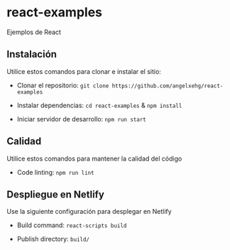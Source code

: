 # react-examples

Ejemplos de React

## Instalación

Utilice estos comandos para clonar e instalar el sitio:

- Clonar el repositorio: `git clone https://github.com/angelxehg/react-examples`

- Instalar dependencias: `cd react-examples` & `npm install`

- Iniciar servidor de desarrollo: `npm run start`

## Calidad

Utilice estos comandos para mantener la calidad del código

- Code linting: `npm run lint`

## Despliegue en Netlify

Use la siguiente configuración para desplegar en Netlify

- Build command: `react-scripts build`

- Publish directory: `build/`
